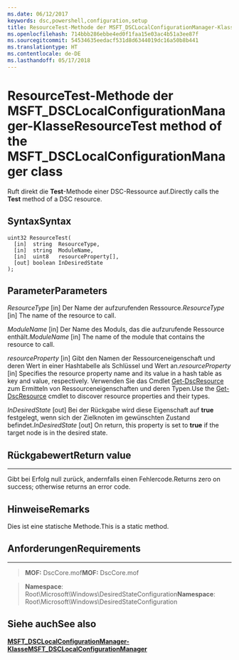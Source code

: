 ```yaml
---
ms.date: 06/12/2017
keywords: dsc,powershell,configuration,setup
title: ResourceTest-Methode der MSFT_DSCLocalConfigurationManager-Klasse
ms.openlocfilehash: 714bbb286ebbe4ed0f1faa15e03ac4b51a3ee87f
ms.sourcegitcommit: 54534635eedacf531d8d6344019dc16a50b8b441
ms.translationtype: HT
ms.contentlocale: de-DE
ms.lasthandoff: 05/17/2018
---
```

# <a name="resourcetest-method-of-the-msftdsclocalconfigurationmanager-class"></a><span data-ttu-id="df494-103">ResourceTest-Methode der MSFT_DSCLocalConfigurationManager-Klasse</span><span class="sxs-lookup"><span data-stu-id="df494-103">ResourceTest method of the MSFT_DSCLocalConfigurationManager class</span></span>

<span data-ttu-id="df494-104">Ruft direkt die **Test**-Methode einer DSC-Ressource auf.</span><span class="sxs-lookup"><span data-stu-id="df494-104">Directly calls the **Test** method of a DSC resource.</span></span>

<a name="syntax"></a><span data-ttu-id="df494-105">Syntax</span><span class="sxs-lookup"><span data-stu-id="df494-105">Syntax</span></span>
------

```mof
uint32 ResourceTest(
  [in]  string  ResourceType,
  [in]  string  ModuleName,
  [in]  uint8   resourceProperty[],
  [out] boolean InDesiredState
);
```

<a name="parameters"></a><span data-ttu-id="df494-106">Parameter</span><span class="sxs-lookup"><span data-stu-id="df494-106">Parameters</span></span>
----------

<span data-ttu-id="df494-107">*ResourceType* \[in\] Der Name der aufzurufenden Ressource.</span><span class="sxs-lookup"><span data-stu-id="df494-107">*ResourceType* \[in\] The name of the resource to call.</span></span>

<span data-ttu-id="df494-108">*ModuleName* \[in\] Der Name des Moduls, das die aufzurufende Ressource enthält.</span><span class="sxs-lookup"><span data-stu-id="df494-108">*ModuleName* \[in\] The name of the module that contains the resource to call.</span></span>

<span data-ttu-id="df494-109">*resourceProperty* \[in\] Gibt den Namen der Ressourceneigenschaft und deren Wert in einer Hashtabelle als Schlüssel und Wert an.</span><span class="sxs-lookup"><span data-stu-id="df494-109">*resourceProperty* \[in\] Specifies the resource property name and its value in a hash table as key and value, respectively.</span></span> <span data-ttu-id="df494-110">Verwenden Sie das Cmdlet [Get-DscResource](https://technet.microsoft.com/library/dn521625.aspx) zum Ermitteln von Ressourceneigenschaften und deren Typen.</span><span class="sxs-lookup"><span data-stu-id="df494-110">Use the [Get-DscResource](https://technet.microsoft.com/library/dn521625.aspx) cmdlet to discover resource properties and their types.</span></span>

<span data-ttu-id="df494-111">*InDesiredState* \[out\] Bei der Rückgabe wird diese Eigenschaft auf **true** festgelegt, wenn sich der Zielknoten im gewünschten Zustand befindet.</span><span class="sxs-lookup"><span data-stu-id="df494-111">*InDesiredState* \[out\] On return, this property is set to **true** if the target node is in the desired state.</span></span>

## <a name="return-value"></a><span data-ttu-id="df494-112">Rückgabewert</span><span class="sxs-lookup"><span data-stu-id="df494-112">Return value</span></span>
------------

<span data-ttu-id="df494-113">Gibt bei Erfolg null zurück, andernfalls einen Fehlercode.</span><span class="sxs-lookup"><span data-stu-id="df494-113">Returns zero on success; otherwise returns an error code.</span></span>

## <a name="remarks"></a><span data-ttu-id="df494-114">Hinweise</span><span class="sxs-lookup"><span data-stu-id="df494-114">Remarks</span></span>

<span data-ttu-id="df494-115">Dies ist eine statische Methode.</span><span class="sxs-lookup"><span data-stu-id="df494-115">This is a static method.</span></span>

## <a name="requirements"></a><span data-ttu-id="df494-116">Anforderungen</span><span class="sxs-lookup"><span data-stu-id="df494-116">Requirements</span></span>
------------
><span data-ttu-id="df494-117">**MOF:** DscCore.mof</span><span class="sxs-lookup"><span data-stu-id="df494-117">**MOF:** DscCore.mof</span></span>

><span data-ttu-id="df494-118">**Namespace**: Root\Microsoft\Windows\DesiredStateConfiguration</span><span class="sxs-lookup"><span data-stu-id="df494-118">**Namespace**: Root\Microsoft\Windows\DesiredStateConfiguration</span></span>


## <a name="see-also"></a><span data-ttu-id="df494-119">Siehe auch</span><span class="sxs-lookup"><span data-stu-id="df494-119">See also</span></span>


[<span data-ttu-id="df494-120">**MSFT_DSCLocalConfigurationManager-Klasse**</span><span class="sxs-lookup"><span data-stu-id="df494-120">**MSFT_DSCLocalConfigurationManager**</span></span>](msft-dsclocalconfigurationmanager.md)
